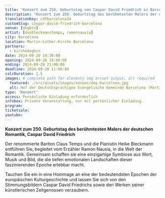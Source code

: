 ```yaml
---
title: 'Konzert zum 250. Geburtstag von Caspar David Friedrich in Barcelona'
description: 'Konzert zum 250. Geburtstag des berühmtesten Malers der deutschen Romantik, Caspar David Friedrich'
translationKey: cdfbarcelona24
customSlug: caspar-david-friedrich-barcelona
venue: [degbcn]
artist: [duobleckmanntemps, ramonnausia]
city: Barcelona
location: Martin-Luther-Kirche Barcelona
partners:
  - kirchedegbcn
date: 2024-09-20 19:30:00
opening: 2024-09-20 19:00:00
ending: 2024-09-20 21:00:00
deadline: 2024-09-20 11:00:00
calcDuration: 1.5
images: # complete path for eleventy img srcset output, alt required
  featured: ./src/assets/images/venues/deg-barcelona.jpg
  alt: Hof der Deutschsprachigen Evangelische Gemeinde Barcelona (Martin-Luther-Kirche Barcelona)
type: 'Konzert'
access: Persönliche Einladung erforderlich
infobox: Private Veranstaltung, nur mit persönlicher Einladung.
program:
ticketsale:
youtube:
---
```


**Konzert zum 250. Geburtstag des berühmtesten Malers der deutschen Romantik, Caspar David Friedrich**

Der renommierte Bariton Claus Temps und die Pianistin Heike Bleckmann entführen Sie, begleitet vom Erzähler Ramón Nausía, in die Welt der Romantik. Gemeinsam schaffen sie eine einzigartige Symbiose aus Wort, Musik und Bild, die die tiefen emotionalen Landschaften dieser faszinierenden Epoche erlebbar macht.

Tauchen Sie ein in eine Hommage an eine der bedeutendsten Epochen der europäischen Kulturgeschichte und lassen Sie sich von den Stimmungsbildern Caspar David Friedrichs sowie den Werken seiner künstlerischen Zeitgenossen verzaubern.
